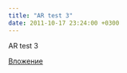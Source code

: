 ```yaml
---
title: "AR test 3"
date: 2011-10-17 23:24:00 +0300
---
```


AR test 3

[Вложение](https://vk.com/video41076938_160906299)
